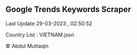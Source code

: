 

## Google Trends Keywords Scraper 
 
Last Update 29-03-2023 , 02:50:52

Country List :
VIETNAM.json



© Abdul Muttaqin 
